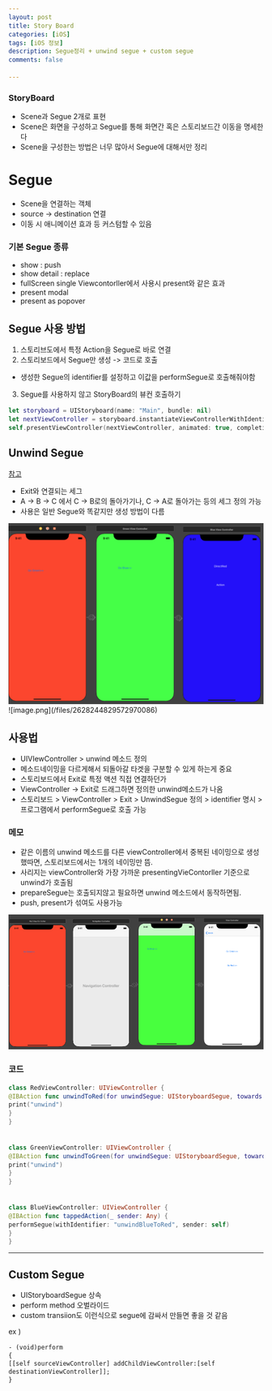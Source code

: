 ```yaml
---
layout: post
title: Story Board
categories: [iOS]
tags: [iOS 정보]
description: Segue정리 + unwind segue + custom segue 
comments: false

---
```


### StoryBoard

- Scene과 Segue 2개로 표현
- Scene은 화면을 구성하고 Segue를 통해 화면간 혹은 스토리보드간 이동을 명세한다
- Scene을 구성한는 방법은 너무 많아서 Segue에 대해서만 정리


# Segue

- Scene을 연결하는 객체
- source -> destination  연결
- 이동 시 애니메이션 효과 등 커스텀할 수 있음

### 기본 Segue 종류

- show : push
- show detail : replace
- fullScreen single Viewcontorller에서 사용시 present와 같은 효과
- present modal
- present as popover

## Segue 사용 방법

1. 스토리브도에서 특정 Action을 Segue로 바로 연결
2. 스토리보드에서 Segue만 생성 -> 코드로 호출
- 생성한 Segue의 identifier를 설정하고 이값을 performSegue로 호출해줘야함

3. Segue를 사용하지 않고 StoryBoard의 뷰컨 호출하기

``` swift
let storyboard = UIStoryboard(name: "Main", bundle: nil)
let nextViewController = storyboard.instantiateViewControllerWithIdentifier("NextView") as NextViewController
self.presentViewController(nextViewController, animated: true, completion: nil)
```


## Unwind Segue

[참고](https://medium.com/@kyeahen/ios-unwind-segue-in-swift-e8ff0e7fbbcd)

- Exit와 연결되는 세그
- A -> B -> C 에서 C -> B로의 돌아가기나,   C -> A로 돌아가는 등의 세그 정의 가능
- 사용은 일반 Segue와 똑같지만 생성 방법이 다름

<img src="/assets/media/iOS/storyBaord1.png">
![image.png](/files/2628244829572970086)

## 사용법


- UIVIewController > unwind 메소드 정의 
-  메소드네이밍을 다르게해서 되돌아갈 타겟을 구분할 수 있게 하는게 중요
- 스토리보드에서 Exit로 특정 액션 직접 연결하던가 
- ViewController -> Exit로 드래그하면 정의한 unwind메소드가 나옴
- 스토리보드 > ViewController > Exit > UnwindSegue 정의 > identifier 명시 > 프로그램에서 performSegue로 호출 가능

### 메모

- 같은 이름의 unwind 메소드를 다른 viewController에서 중복된 네이밍으로 생성했따면, 스토리보드에서는 1개의 네이밍만 뜸. 
- 사리지는 viewController와 가장 가까운 presentingVieContorller 기준으로 unwind가 호출됨
- prepareSegue는 호출되지않고 필요하면 unwind 메소드에서 동작하면됨.
- push, present가 섞여도 사용가능

<img src="/assets/media/iOS/storyBaord2.png">


### 코드


``` swift
class RedViewController: UIViewController {
@IBAction func unwindToRed(for unwindSegue: UIStoryboardSegue, towards subsequentVC: UIViewController) {
print("unwind")
}
}


class GreenViewController: UIViewController {
@IBAction func unwindToGreen(for unwindSegue: UIStoryboardSegue, towards subsequentVC: UIViewController) {
print("unwind")
}
}


class BlueViewController: UIViewController {
@IBAction func tappedAction(_ sender: Any) {
performSegue(withIdentifier: "unwindBlueToRed", sender: self)
}
}
```

---

## Custom Segue

- UIStoryboardSegue 상속
- perform method 오벌라이드
- custom transiion도 이런식으로 segue에 감싸서 만들면 좋을 것 같음

ex )

``` objc
- (void)perform
{
[[self sourceViewController] addChildViewController:[self destinationViewController]];
}
```
